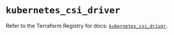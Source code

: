 # `kubernetes_csi_driver`

Refer to the Terraform Registry for docs: [`kubernetes_csi_driver`](https://registry.terraform.io/providers/hashicorp/kubernetes/2.35.1/docs/resources/csi_driver).
